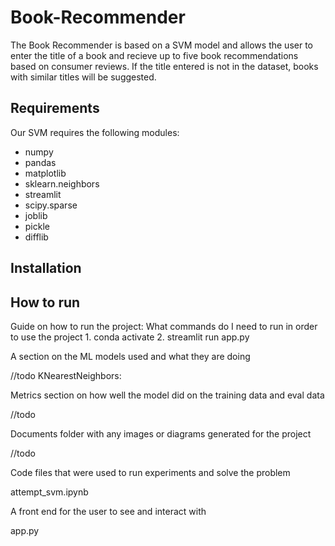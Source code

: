 # Book-Recommender

The Book Recommender is based on a SVM model and allows the user to enter the title of a book and recieve up to five book recommendations based 
on consumer reviews. If the title entered is not in the dataset, books with similar titles will be suggested.

## Requirements
Our SVM requires the following modules:
 - numpy
 - pandas
 - matplotlib
 - sklearn.neighbors
 - streamlit
 - scipy.sparse
 - joblib
 - pickle
 - difflib

## Installation
How to run 
-----------
Guide on how to run the project: What commands do I need to run in order to use the project
    1. conda activate <env>
    2. streamlit run app.py


A section on the ML models used and what they are doing

//todo
KNearestNeighbors:

Metrics section on how well the model did on the training data and eval data

//todo















Documents folder with any images or diagrams generated for the project

//todo

Code files that were used to run experiments and solve the problem

attempt_svm.ipynb

A front end for the user to see and interact with

app.py